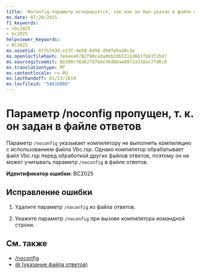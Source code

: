 ```yaml
---
title: -Noconfig-параметр игнорируется, так как он был указан в файле ответов
ms.date: 07/20/2015
f1_keywords:
- vbc2025
- bc2025
helpviewer_keywords:
- BC2025
ms.assetid: 87fb393d-e17f-4e50-8d98-d9dfeba30c3e
ms.openlocfilehash: 3e6eea6782f90ceda0bb2db5311d661fb63f2bd7
ms.sourcegitcommit: 6b308cf6d627d78ee36dbbae8972a310ac7fd6c8
ms.translationtype: MT
ms.contentlocale: ru-RU
ms.lasthandoff: 01/23/2019
ms.locfileid: "54616866"
---
```

# <a name="ignoring-noconfig-option-because-it-was-specified-in-a-response-file"></a>Параметр /noconfig пропущен, т. к. он задан в файле ответов
Параметр `/noconfig` указывает компилятору не выполнять компиляцию с использованием файла Vbc.rsp. Однако компилятор обрабатывает файл Vbc.rsp перед обработкой других файлов ответов, поэтому он не может учитывать параметр `/noconfig` в файле ответов.  
  
 **Идентификатор ошибки:** BC2025  
  
## <a name="to-correct-this-error"></a>Исправление ошибки  
  
1.  Удалите параметр `/noconfig` из файла ответов.  
  
2.  Укажите параметр `/noconfig` при вызове компилятора командной строки.  
  
## <a name="see-also"></a>См. также
- [/noconfig](../../visual-basic/reference/command-line-compiler/noconfig.md)
- [@ (указание файла ответов)](../../visual-basic/reference/command-line-compiler/specify-response-file.md)

